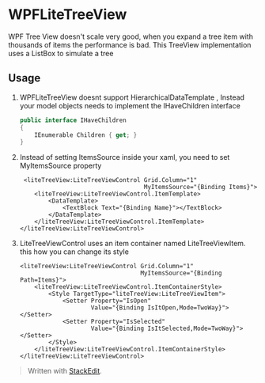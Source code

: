 
WPFLiteTreeView
===============

WPF Tree View doesn't scale very good, when you expand a tree item with thousands of items the performance is bad. This TreeView implementation uses a ListBox to simulate a tree


Usage
---------------
1. WPFLiteTreeView doesnt support HierarchicalDataTemplate , Instead your model objects needs to implement the IHaveChildren interface
	```csharp
	public interface IHaveChildren
	{
	    IEnumerable Children { get; }  
	}
	```

2. Instead of setting ItemsSource inside your xaml, you need to set MyItemsSource property

	```xaml
	 <liteTreeView:LiteTreeViewControl Grid.Column="1"
	                                   MyItemsSource="{Binding Items}">
	    <liteTreeView:LiteTreeViewControl.ItemTemplate>
	        <DataTemplate>
	            <TextBlock Text="{Binding Name}"></TextBlock>
	        </DataTemplate>
	    </liteTreeView:LiteTreeViewControl.ItemTemplate>            
	</liteTreeView:LiteTreeViewControl>
	```

3. LiteTreeViewControl uses an item container named LiteTreeViewItem.
this how you can change its style

	```xaml
	<liteTreeView:LiteTreeViewControl Grid.Column="1"
	                                  MyItemsSource="{Binding Path=Items}">   
	    <liteTreeView:LiteTreeViewControl.ItemContainerStyle>
	        <Style TargetType="liteTreeView:LiteTreeViewItem">
	            <Setter Property="IsOpen"
	                    Value="{Binding IsItOpen,Mode=TwoWay}"></Setter>
	            <Setter Property="IsSelected"
	                    Value="{Binding IsItSelected,Mode=TwoWay}"></Setter>
	        </Style>
	    </liteTreeView:LiteTreeViewControl.ItemContainerStyle>
	</liteTreeView:LiteTreeViewControl>
	```

> Written with [StackEdit](https://stackedit.io/).
